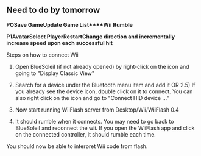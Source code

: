 ## Need to do by tomorrow ##

**PO****Save Game****Update Game List****Wii Rumble**

**P1****Avatar****Select Player****Restart****Change direction and incrementally increase speed upon each successful hit**

Steps on how to connect Wii

1) Open BlueSoleil (if not already opened) by right-click on the icon and going to "Display Classic View"
2) Search for a device under the Bluetooth menu item and add it OR
2.5) If you already see the device icon, double click on it to connect. You can also right click on the icon and go to "Connect HID device ..."

3) Now start running WiiFlash server from Desktop/Wii/WiiFlash 0.4
4) It should rumble when it connects. You may need to go back to BlueSoleil and reconnect the wii. If you open the WiiFlash app and click on the connected controller, it should rumble each time.

You should now be able to interpret Wii code from flash.